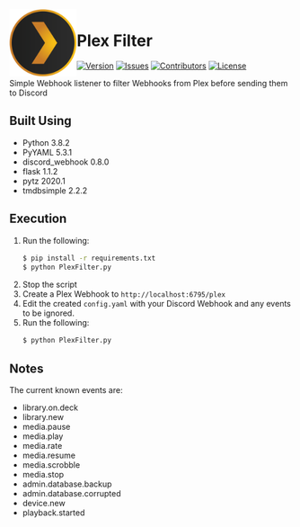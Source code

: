 <img src="https://raw.githubusercontent.com/Macro303/Plex-Filter/master/logo.png" align="left" width="120" height="120" alt="Plex Filter Logo">

# Plex Filter
[![Version](https://img.shields.io/github/tag-pre/Macro303/Plex-Filter.svg?label=version&style=flat-square)](https://github.com/Macro303/Plex-Filter/releases)
[![Issues](https://img.shields.io/github/issues/Macro303/Plex-Filter.svg?style=flat-square)](https://github.com/Macro303/Plex-Filter/issues)
[![Contributors](https://img.shields.io/github/contributors/Macro303/Plex-Filter.svg?style=flat-square)](https://github.com/Macro303/Plex-Filter/graphs/contributors)
[![License](https://img.shields.io/github/license/Macro303/Plex-Filter.svg?style=flat-square)](https://opensource.org/licenses/MIT)

Simple Webhook listener to filter Webhooks from Plex before sending them to Discord

## Built Using
 - Python 3.8.2
 - PyYAML 5.3.1
 - discord_webhook 0.8.0
 - flask 1.1.2
 - pytz 2020.1
 - tmdbsimple 2.2.2

## Execution
1. Run the following:
    ```bash
    $ pip install -r requirements.txt
    $ python PlexFilter.py
    ```
2. Stop the script
2. Create a Plex Webhook to `http://localhost:6795/plex`
3. Edit the created `config.yaml` with your Discord Webhook and any events to be ignored.
4. Run the following:
    ```bash
   $ python PlexFilter.py
    ```

## Notes
The current known events are:
 - library.on.deck
 - library.new
 - media.pause
 - media.play
 - media.rate
 - media.resume
 - media.scrobble
 - media.stop
 - admin.database.backup
 - admin.database.corrupted
 - device.new
 - playback.started